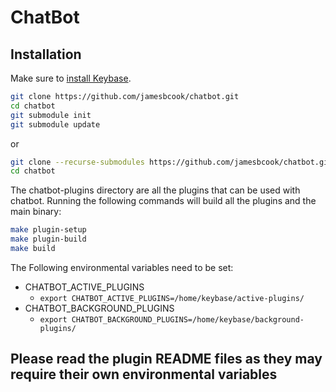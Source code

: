 # ChatBot

## Installation

Make sure to [install Keybase](https://keybase.io/download).

```bash
git clone https://github.com/jamesbcook/chatbot.git
cd chatbot
git submodule init
git submodule update
```

or

```bash
git clone --recurse-submodules https://github.com/jamesbcook/chatbot.git
cd chatbot
```

The chatbot-plugins directory are all the plugins that can be used with chatbot.  Running the following commands will build all the plugins and the main binary:

```bash
make plugin-setup
make plugin-build
make build
```

The Following environmental variables need to be set:

* CHATBOT_ACTIVE_PLUGINS
  * ```export CHATBOT_ACTIVE_PLUGINS=/home/keybase/active-plugins/```
* CHATBOT_BACKGROUND_PLUGINS
  * ```export CHATBOT_BACKGROUND_PLUGINS=/home/keybase/background-plugins/```

## Please read the plugin README files as they may require their own environmental variables